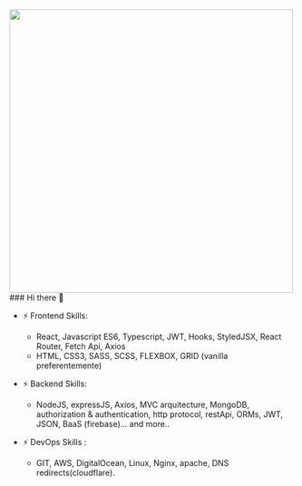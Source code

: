 
<img style="width: 500px;" src="https://64.media.tumblr.com/d36b06985b06572eeebcb4f9aa8a6a20/tumblr_n5y01dklrQ1rjledmo1_500.gifv" />
### Hi there 👋


- ⚡ Frontend Skills:
  - React, Javascript ES6, Typescript, JWT, Hooks, StyledJSX, React Router, Fetch Api, Axios
  - HTML, CSS3, SASS, SCSS, FLEXBOX, GRID (vanilla preferentemente)

- ⚡ Backend Skills:
  - NodeJS, expressJS, Axios, MVC arquitecture, MongoDB, authorization & authentication, http protocol, restApi, ORMs, JWT, JSON, BaaS (firebase)... and more..

- ⚡ DevOps Skills :
  - GIT, AWS, DigitalOcean, Linux, Nginx, apache, DNS redirects(cloudflare).
